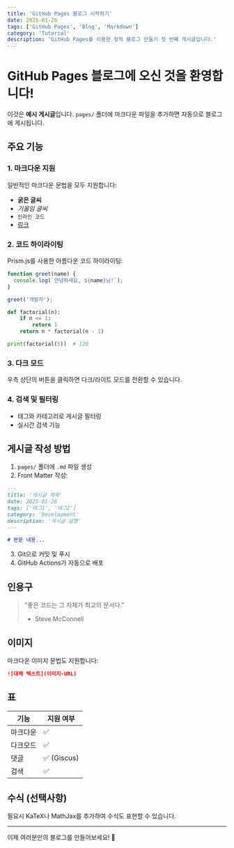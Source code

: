 ```yaml
---
title: 'GitHub Pages 블로그 시작하기'
date: 2025-01-26
tags: ['GitHub Pages', 'Blog', 'Markdown']
category: 'Tutorial'
description: 'GitHub Pages를 이용한 정적 블로그 만들기 첫 번째 게시글입니다.'
---
```


# GitHub Pages 블로그에 오신 것을 환영합니다!

이것은 **예시 게시글**입니다. `pages/` 폴더에 마크다운 파일을 추가하면 자동으로 블로그에 게시됩니다.

## 주요 기능

### 1. 마크다운 지원

일반적인 마크다운 문법을 모두 지원합니다:

- **굵은 글씨**
- *기울임 글씨*
- `인라인 코드`
- [링크](https://github.com)

### 2. 코드 하이라이팅

Prism.js를 사용한 아름다운 코드 하이라이팅:

```javascript
function greet(name) {
  console.log(`안녕하세요, ${name}님!`);
}

greet('개발자');
```

```python
def factorial(n):
    if n <= 1:
        return 1
    return n * factorial(n - 1)

print(factorial(5))  # 120
```

### 3. 다크 모드

우측 상단의 버튼을 클릭하면 다크/라이트 모드를 전환할 수 있습니다.

### 4. 검색 및 필터링

- 태그와 카테고리로 게시글 필터링
- 실시간 검색 기능

## 게시글 작성 방법

1. `pages/` 폴더에 `.md` 파일 생성
2. Front Matter 작성:

```markdown
---
title: '게시글 제목'
date: 2025-01-26
tags: ['태그1', '태그2']
category: 'Development'
description: '게시글 설명'
---

# 본문 내용...
```

3. Git으로 커밋 및 푸시
4. GitHub Actions가 자동으로 배포

## 인용구

> "좋은 코드는 그 자체가 최고의 문서다."
> - Steve McConnell

## 이미지

마크다운 이미지 문법도 지원합니다:

```markdown
![대체 텍스트](이미지-URL)
```

## 표

| 기능 | 지원 여부 |
|------|-----------|
| 마크다운 | ✅ |
| 다크모드 | ✅ |
| 댓글 | ✅ (Giscus) |
| 검색 | ✅ |

## 수식 (선택사항)

필요시 KaTeX나 MathJax를 추가하여 수식도 표현할 수 있습니다.

---

이제 여러분만의 블로그를 만들어보세요! 🎉


